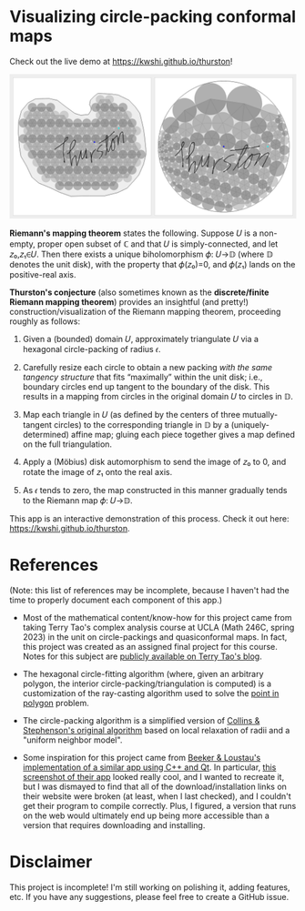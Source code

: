 # Visualizing circle-packing conformal maps

Check out the live demo at <https://kwshi.github.io/thurston>!

![screenshot of the app, depicting a conformal mapping from a hand-drawn polygon to the unit disk](doc/screenshot.png)

**Riemann's mapping theorem** states the following. Suppose 𝑈 is a non-empty, proper open subset of ℂ and that 𝑈 is simply-connected, and let 𝑧₀,𝑧₁∈𝑈. Then there exists a unique biholomorphism 𝜙: 𝑈→𝔻 (where 𝔻 denotes the unit disk), with the property that 𝜙(𝑧₀)=0, and 𝜙(𝑧₁) lands on the positive-real axis.

**Thurston's conjecture** (also sometimes known as the **discrete/finite Riemann mapping theorem**) provides an insightful (and pretty!) construction/visualization of the Riemann mapping theorem, proceeding roughly as follows:

1. Given a (bounded) domain 𝑈, approximately triangulate 𝑈 via a hexagonal circle-packing of radius 𝜖.

2. Carefully resize each circle to obtain a new packing _with the same tangency structure_ that fits “maximally” within the unit disk; i.e., boundary circles end up tangent to the boundary of the disk. This results in a mapping from circles in the original domain 𝑈 to circles in 𝔻.

3. Map each triangle in 𝑈 (as defined by the centers of three mutually-tangent circles) to the corresponding triangle in 𝔻 by a (uniquely-determined) affine map; gluing each piece together gives a map defined on the full triangulation.

4. Apply a (Möbius) disk automorphism to send the image of 𝑧₀ to 0, and rotate the image of 𝑧₁ onto the real axis.

5. As 𝜖 tends to zero, the map constructed in this manner gradually tends to the Riemann map 𝜙: 𝑈→𝔻.

This app is an interactive demonstration of this process. Check it out here: <https://kwshi.github.io/thurston>.

# References

(Note: this list of references may be incomplete, because I haven't had the time to properly document each component of this app.)

- Most of the mathematical content/know-how for this project came from taking Terry Tao's complex analysis course at UCLA (Math 246C, spring 2023) in the unit on circle-packings and quasiconformal maps. In fact, this project was created as an assigned final project for this course. Notes for this subject are [publicly available on Terry Tao's blog](https://terrytao.wordpress.com/2018/04/12/246c-notes-2-circle-packings-conformal-maps-and-quasiconformal-maps/).

- The hexagonal circle-fitting algorithm (where, given an arbitrary polygon, the interior circle-packing/triangulation is computed) is a customization of the ray-casting algorithm used to solve the [point in polygon](https://en.wikipedia.org/wiki/Point_in_polygon) problem.

- The circle-packing algorithm is a simplified version of [Collins &amp; Stephenson's original algorithm](<https://doi.org/10.1016/S0925-7721(02)00099-8>) based on local relaxation of radii and a "uniform neighbor model".

- Some inspiration for this project came from [Beeker &amp; Loustau's implementation of a similar app using C++ and Qt](https://brice.loustau.eu/circlepackings/indexen.html). In particular, [this screenshot of their app](https://brice.loustau.eu/ressources/circlepackings2.png) looked really cool, and I wanted to recreate it, but I was dismayed to find that all of the download/installation links on their website were broken (at least, when I last checked), and I couldn't get their program to compile correctly. Plus, I figured, a version that runs on the web would ultimately end up being more accessible than a version that requires downloading and installing.

# Disclaimer

This project is incomplete! I'm still working on polishing it, adding features, etc. If you have any suggestions, please feel free to create a GitHub issue.
